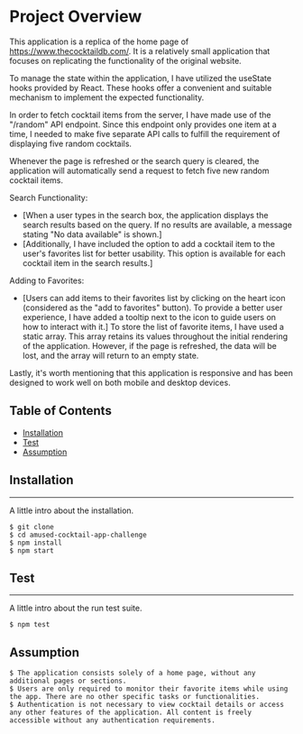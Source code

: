 # Project Overview

This application is a replica of the home page of https://www.thecocktaildb.com/. It is a relatively small application that focuses on replicating the functionality of the original website.

To manage the state within the application, I have utilized the useState hooks provided by React. These hooks offer a convenient and suitable mechanism to implement the expected functionality.

In order to fetch cocktail items from the server, I have made use of the "/random" API endpoint. Since this endpoint only provides one item at a time, I needed to make five separate API calls to fulfill the requirement of displaying five random cocktails.

Whenever the page is refreshed or the search query is cleared, the application will automatically send a request to fetch five new random cocktail items.

Search Functionality:

- [When a user types in the search box, the application displays the search results based on the query. If no results are available, a message stating "No data available" is shown.]
- [Additionally, I have included the option to add a cocktail item to the user's favorites list for better usability. This option is available for each cocktail item in the search results.]

Adding to Favorites:

- [Users can add items to their favorites list by clicking on the heart icon (considered as the "add to favorites" button). To provide a better user experience, I have added a tooltip next to the icon to guide users on how to interact with it.]
  To store the list of favorite items, I have used a static array. This array retains its values throughout the initial rendering of the application. However, if the page is refreshed, the data will be lost, and the array will return to an empty state.

Lastly, it's worth mentioning that this application is responsive and has been designed to work well on both mobile and desktop devices.

## Table of Contents

- [Installation](#installation)
- [Test](#usage)
- [Assumption](#features)

## Installation

---

A little intro about the installation.

```
$ git clone
$ cd amused-cocktail-app-challenge
$ npm install
$ npm start
```

## Test

---

A little intro about the run test suite.

```
$ npm test
```

## Assumption

```
$ The application consists solely of a home page, without any additional pages or sections.
$ Users are only required to monitor their favorite items while using the app. There are no other specific tasks or functionalities.
$ Authentication is not necessary to view cocktail details or access any other features of the application. All content is freely accessible without any authentication requirements.
```
